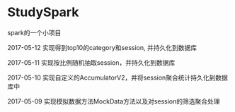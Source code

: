 # StudySpark
spark的一个小项目

2017-05-12 实现得到top10的category和session, 并持久化到数据库

2017-05-11 实现按比例随机抽取session，并持久化到数据库

2017-05-10 实现自定义的AccumulatorV2，并将session聚合统计持久化到数据库中

2017-05-09 实现模拟数据方法MockData方法以及对session的筛选聚合处理
